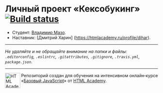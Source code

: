 # Личный проект «Кексобукинг» [![Build status][travis-image]][travis-url]

* Студент: [Владимир Мазо](https://up.htmlacademy.ru/javascript/10/user/231833).
* Наставник: [Дмитрий Харин] (https://htmlacademy.ru/profile/dihar).

---

_Не удаляйте и не обращайте внимание на папки и файлы:_<br>
_`.editorconfig`, `.eslintrc`, `.gitattributes`, `.gitignore`, `.travis.yml`, `package.json`._

---

<a href="https://htmlacademy.ru/intensive/javascript"><img align="left" width="50" height="50" title="HTML Academy" src="https://up.htmlacademy.ru/static/img/intensive/javascript/logo-for-github.svg"></a>

Репозиторий создан для обучения на интенсивном онлайн‑курсе «[Базовый JavaScript](https://htmlacademy.ru/intensive/javascript)» от [HTML Academy](https://htmlacademy.ru).

[travis-image]: https://travis-ci.org/htmlacademy-javascript/231833-keksobooking.svg?branch=master
[travis-url]: https://travis-ci.org/htmlacademy-javascript/231833-keksobooking
